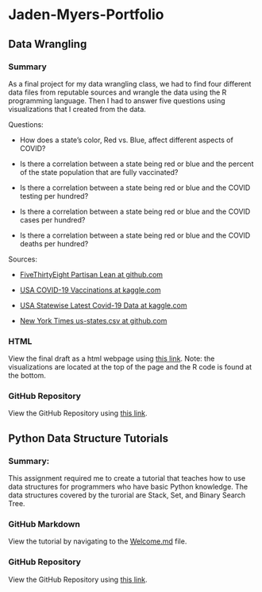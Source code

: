 # Jaden-Myers-Portfolio

## Data Wrangling

### Summary

As a final project for my data wrangling class, we had to find four different data files from reputable sources and wrangle the data using the R programming language. Then I had to answer five questions using visualizations that I created from the data. 

Questions:

* How does a state’s color, Red vs. Blue, affect different aspects of COVID?

* Is there a correlation between a state being red or blue and the percent of the state population that are fully vaccinated?

* Is there a correlation between a state being red or blue and the COVID testing per hundred?

* Is there a correlation between a state being red or blue and the COVID cases per hundred?

* Is there a correlation between a state being red or blue and the COVID deaths per hundred?

Sources:

* [FiveThirtyEight Partisan Lean at github.com](https://github.com/fivethirtyeight/data/blob/master/partisan-lean/fivethirtyeight_partisan_lean_STATES.csv)

* [USA COVID-19 Vaccinations at kaggle.com](https://www.kaggle.com/paultimothymooney/usa-covid19-vaccinations)

* [USA Statewise Latest Covid-19 Data at kaggle.com](https://www.kaggle.com/anandhuh/usa-statewise-latest-covid19-data?select=USA+Covid+Data.csv)

* [New York Times us-states.csv at github.com](https://github.com/nytimes/covid-19-data)

### HTML

View the final draft as a html webpage using [this link](https://htmlpreview.github.io/?https://github.com/Scorpio-555/Semester-Project-Data-Analysis/blob/main/Data-Analysis-Semester-Project.html). Note: the visualizations are located at the top of the page and the R code is found at the bottom.

### GitHub Repository

View the GitHub Repository using [this link](https://github.com/Scorpio-555/Semester-Project-Data-Analysis).

## Python Data Structure Tutorials

### Summary: 

This assignment required me to create a tutorial that teaches how to use data structures for programmers who have basic Python knowledge. The data structures covered by the turorial are Stack, Set, and Binary Search Tree.

### GitHub Markdown 

View the tutorial by navigating to the [Welcome.md](https://github.com/Scorpio-555/cse-212-Final-Project/blob/main/00Welcome.md) file.

### GitHub Repository

View the GitHub Repository using [this link](https://github.com/Scorpio-555/cse-212-Final-Project).

